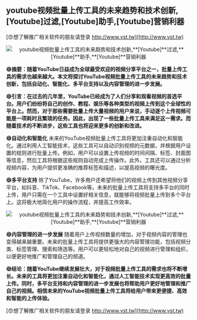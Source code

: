## **youtube视频批量上传工具的未来趋势和技术创新,**[Youtube]**过滤,**[Youtube]**助手,**[Youtube]**营销利器**

[😍想了解推广相关软件的朋友请登录 http://www.vst.tw](http://www.vst.tw)

 <center><img src="https://vst.tw/MP4/tuiguang/png/1.png" alt="youtube视频批量上传工具的未来趋势和技术创新,**[Youtube]**过滤,**[Youtube]**助手,**[Youtube]**营销利器"></center>

**😄摘要：随着YouTube日益成为全球最受欢迎的视频分享平台之一，批量上传工具的需求也越来越大。本文将探讨YouTube视频批量上传工具的未来趋势和技术创新，包括自动化、智能化、多平台支持以及内容管理的进一步发展。**

**😄引言：在过去的几年里，YouTube已经成为了人们分享和观看视频的首选平台。用户们纷纷将自己的创作、教程、娱乐等各种类型的视频上传到这个全球性的平台上。然而，对于那些需要批量上传大量视频的用户来说，手动逐个上传视频可能是一项耗时且繁琐的任务。因此，出现了一些批量上传工具来满足这一需求。而随着技术的不断进步，这些工具也将迎来更多的创新和改进。**

**😄自动化和智能化**
未来的YouTube视频批量上传工具将更加注重自动化和智能化。通过利用人工智能技术，这些工具可以自动识别视频的元数据，并根据用户设置的规则进行批量上传。例如，用户可以设置上传视频的时间间隔、标签、封面图等信息，然后工具将根据这些规则自动完成上传操作。此外，工具还可以通过分析视频内容，为用户提供更准确的推荐标签和描述，以提高视频的曝光度。

**😄多平台支持**
除了YouTube，许多用户还希望将他们的视频上传到其他视频分享平台，如抖音、TikTok、Facebook等。未来的批量上传工具将支持多平台的同时上传，用户只需在一个工具中设置好相关信息，就能够将视频批量上传到多个平台上。这将极大地简化用户的操作流程，并提高工作效率。

 <center><img src="https://vst.tw/MP4/tuiguang/png/8.png" alt="youtube视频批量上传工具的未来趋势和技术创新,**[Youtube]**过滤,**[Youtube]**助手,**[Youtube]**营销利器"></center>

**😄内容管理的进一步发展**
随着用户上传视频数量的增加，对于视频内容的管理也变得越来越重要。未来的批量上传工具将提供更强大的内容管理功能，包括视频分类、标签管理、搜索和筛选等。用户可以更轻松地对自己的视频进行管理和组织，以便更好地推广和管理自己的频道。

**😄结论：随着YouTube继续发展壮大，对于视频批量上传工具的需求也将不断增长。未来的工具将更加注重自动化和智能化，通过人工智能技术实现更高效的批量上传。同时，多平台支持和内容管理的进一步发展也将帮助用户更好地管理和推广自己的视频。相信未来的YouTube视频批量上传工具将给用户带来更便捷、高效和智能的上传体验。**

[😍想了解推广相关软件的朋友请登录 http://www.vst.tw](http://www.vst.tw)



